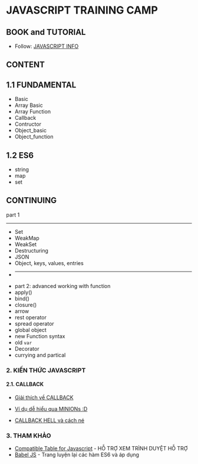 # JAVASCRIPT TRAINING CAMP

## BOOK and TUTORIAL

* Follow: [JAVASCRIPT INFO](https://javascript.info/)

## CONTENT

## 1.1 FUNDAMENTAL

* Basic
* Array Basic
* Array Function
* Callback
* Contructor
* Object_basic
* Object_function
	
## 1.2 ES6

* string
* map
* set

## CONTINUING
part 1

----
* Set
* WeakMap
* WeakSet
* Destructuring
* JSON
* Object, keys, values, entries
* ----
* part 2: advanced working with function
* apply()
* bind()
* closure()
* arrow
* rest operator
* spread operator
* global object
* new Function syntax
* old `var`
* Decorator
* currying and partical

### 2. KIẾN THỨC JAVASCRIPT

#### 2.1. CALLBACK

* [Giải thích về CALLBACK](https://codeburst.io/javascript-what-the-heck-is-a-callback-aba4da2deced)

* [Ví dụ dễ hiểu qua MINIONs :D](https://medium.freecodecamp.org/javascript-callbacks-explained-using-minions-da272f4d9bcd) 

* [CALLBACK HELL và cách né](http://callbackhell.com/)


### 3. THAM KHẢO

* [Compatible Table for Javascript](https://kangax.github.io/compat-table/es6/) - HỖ TRỢ XEM TRÌNH DUYỆT HỖ TRỢ
* [Babel JS](https://babeljs.io/learn-es2015/) - Trang luyện lại các hàm ES6 và áp dụng